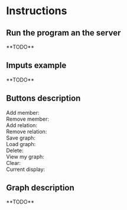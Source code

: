 <h1>Instructions</h1>

<h2>Run the program an the server</h2>
<p>
  **TODO**
</p>

<h2>Imputs example</h2>
<p>
  **TODO**
</p>

<h2>Buttons description</h2>
Add member: <br/>
Remove member: <br/>
Add relation: <br/>
Remove relation: <br/>
Save graph: <br/>
Load graph: <br/>
Delete: <br/>
View my graph: <br/>
Clear: <br/>
Current display: <br/>

<h2>Graph description</h2>
<p>
  **TODO**
</p>
